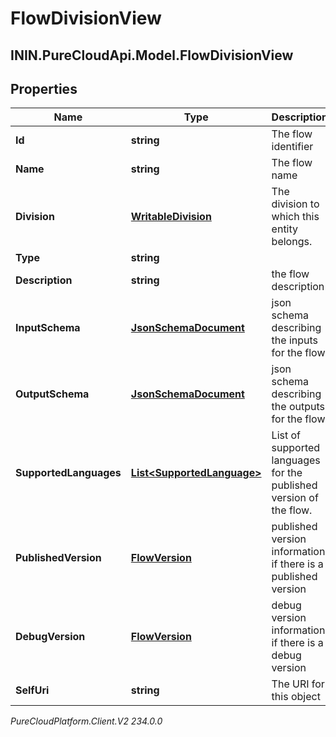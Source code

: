 # FlowDivisionView

## ININ.PureCloudApi.Model.FlowDivisionView

## Properties

|Name | Type | Description | Notes|
|------------ | ------------- | ------------- | -------------|
| **Id** | **string** | The flow identifier | [optional] |
| **Name** | **string** | The flow name | |
| **Division** | [**WritableDivision**](WritableDivision) | The division to which this entity belongs. | [optional] |
| **Type** | **string** |  | [optional] |
| **Description** | **string** | the flow description | [optional] |
| **InputSchema** | [**JsonSchemaDocument**](JsonSchemaDocument) | json schema describing the inputs for the flow | [optional] |
| **OutputSchema** | [**JsonSchemaDocument**](JsonSchemaDocument) | json schema describing the outputs for the flow | [optional] |
| **SupportedLanguages** | [**List&lt;SupportedLanguage&gt;**](SupportedLanguage) | List of supported languages for the published version of the flow. | [optional] |
| **PublishedVersion** | [**FlowVersion**](FlowVersion) | published version information if there is a published version | [optional] |
| **DebugVersion** | [**FlowVersion**](FlowVersion) | debug version information if there is a debug version | [optional] |
| **SelfUri** | **string** | The URI for this object | [optional] |



_PureCloudPlatform.Client.V2 234.0.0_
